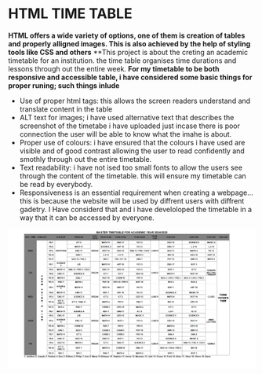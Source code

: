 # HTML TIME TABLE
**HTML offers a wide variety of options, one of them is creation of tables and properly alligned images. This is also achieved by the help of styling tools like CSS and others**
**This project is about the creting an academic timetable for an institution. the time table organises time durations and lessons through out the entire week.
**For my timetable to be both  responsive and  accessible table, i have considered some basic things for proper runing; such things inlude**
 * Use of proper html tags: this allows the  screen readers understand and translate content in the table   
 * ALT text for images; i have used alternative text that describes the screenshot of the timetabe i have uploaded just incase there is poor connection the user will be able to know what the imahe is about.
 * Proper use of colours: i have ensured that the colours i have used are visible and of good contrast allowing the user to read confidently and smothly through out the entire timetable.
 * Text readability: i have not ised too small fonts to allow the users see through the content of the timetable. this will ensure my timetable can be read by everybody.
 * Responsiveness is an essential  requirement when creating a webpage... this is because the website will be used by diffrent users with diffrent gadetry. I Have considerd  that and  i have develoloped the timetable in a way that it can be accessed by everyone.


![Screenshot of school timetable for 2024/2025](timetable_preview.png)

   
   
   




